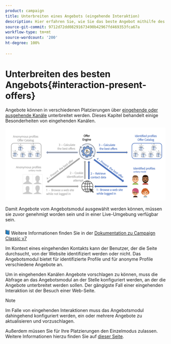 ```yaml
---
product: campaign
title: Unterbreiten eines Angebots (eingehende Interaktion)
description: Hier erfahren Sie, wie Sie das beste Angebot mithilfe des Campaign Interaction-Moduls unterbreiten.
source-git-commit: 9712d72dd08291673490b42967fd469353fca67a
workflow-type: tm+mt
source-wordcount: '200'
ht-degree: 100%

---
```


# Unterbreiten des besten Angebots{#interaction-present-offers}

Angebote können in verschiedenen Platzierungen über [eingehende oder ausgehende Kanäle](interaction-architecture.md#interaction-types) unterbreitet werden. Dieses Kapitel behandelt einige Besonderheiten von eingehenden Kanälen.

![](assets/inbound-interactions.png)

Damit Angebote vom Angebotsmodul ausgewählt werden können, müssen sie zuvor genehmigt worden sein und in einer Live-Umgebung verfügbar sein.

![](../assets/do-not-localize/book.png) Weitere Informationen finden Sie in der [Dokumentation zu Campaign Classic v7](https://experienceleague.adobe.com/docs/campaign-classic/using/managing-offers/managing-an-offer-catalog/approving-and-activating-an-offer.html?lang=de#approving-offer-content)

Im Kontext eines eingehenden Kontakts kann der Benutzer, der die Seite durchsucht, von der Website identifiziert werden oder nicht. Das Angebotsmodul bietet für identifizierte Profile und für anonyme Profile verschiedene Angebote an.

Um in eingehenden Kanälen Angebote vorschlagen zu können, muss die Abfrage an das Angebotsmodul an der Stelle konfiguriert werden, an der die Angebote unterbreitet werden sollen. Der gängigste Fall einer eingehenden Interaktion ist der Besuch einer Web-Seite.

>[!NOTE]
>
>Im Falle von eingehenden Interaktionen muss das Angebotsmodul dahingehend konfiguriert werden, ein oder mehrere Angebote zu aktualisieren und vorzuschlagen.
>
>Außerdem müssen Sie für Ihre Platzierungen den Einzelmodus zulassen. Weitere Informationen hierzu finden Sie auf [dieser Seite](interaction-offer-spaces.md).
